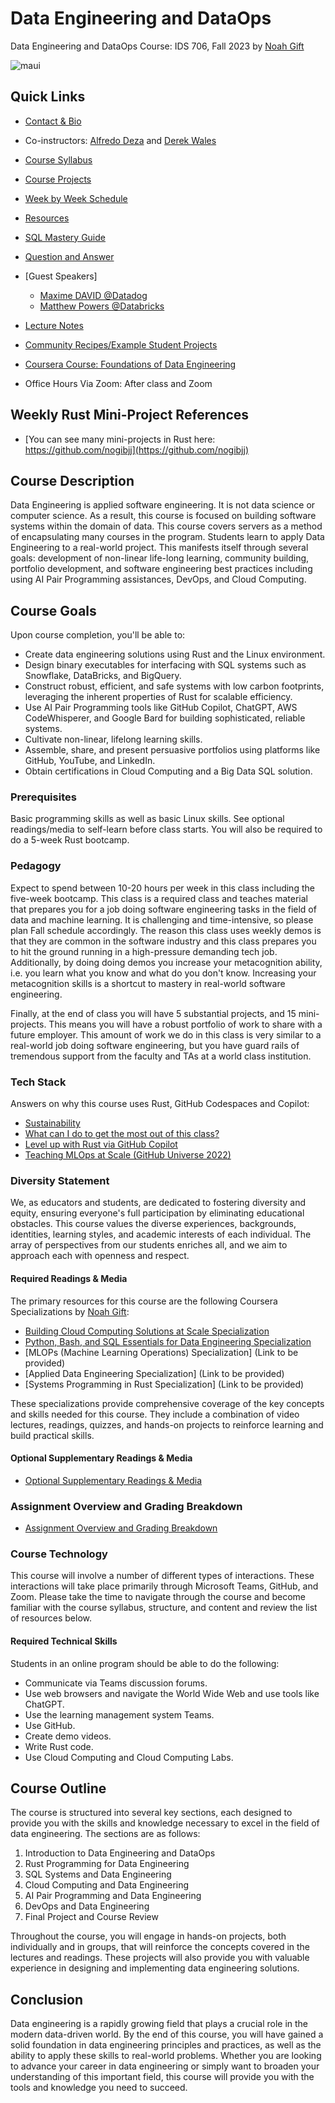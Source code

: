 # Data Engineering and DataOps

Data Engineering and DataOps Course: IDS 706, Fall 2023 by [Noah Gift](https://noahgift.com)

![maui](https://user-images.githubusercontent.com/58792/128207842-69bc2564-0f67-46e4-8d31-ed0020497034.jpg)

## Quick Links

- [Contact & Bio](https://datascience.duke.edu/noah-gift)
- Co-instructors:  [Alfredo Deza](https://www.linkedin.com/in/alfredodeza/) and [Derek Wales](https://www.linkedin.com/in/derek-wales/)
- [Course Syllabus](https://noahgift.github.io/data-engineering-and-dataops)
- [Course Projects](https://noahgift.github.io/data-engineering-and-dataops/projects)
- [Week by Week Schedule](https://noahgift.github.io/data-engineering-and-dataops/schedule)
- [Resources](https://noahgift.github.io/data-engineering-and-dataops/resources)
- [SQL Mastery Guide](https://noahgift.github.io/data-engineering-and-dataops/sqlmastery)
- [Question and Answer](https://noahgift.github.io/data-engineering-and-dataops/question-answer)
- [Guest Speakers]
  * [Maxime DAVID @Datadog](https://www.linkedin.com/in/maxday/)
  * [Matthew Powers @Databricks](https://www.linkedin.com/in/matthew-powers-cfa-6246525/)

- [Lecture Notes](https://noahgift.github.io/data-engineering-and-dataops/lecture-notes)
- [Community Recipes/Example Student Projects](https://github.com/paiml/practical-mlops-book#community-recipes)
- [Coursera Course: Foundations of Data Engineering](https://www.coursera.org/specializations/python-bash-sql-data-engineering-duke)
- Office Hours Via Zoom: After class and Zoom

## Weekly Rust Mini-Project References

- [You can see many mini-projects in Rust here: https://github.com/nogibjj](https://github.com/nogibjj)

## Course Description

Data Engineering is applied software engineering. It is not data science or computer science. As a result, this course is focused on building software systems within the domain of data. This course covers servers as a method of encapsulating many courses in the program. Students learn to apply Data Engineering to a real-world project. This manifests itself through several goals: development of non-linear life-long learning, community building, portfolio development, and software engineering best practices including using AI Pair Programming assistances, DevOps, and Cloud Computing.

## Course Goals

Upon course completion, you'll be able to:

- Create data engineering solutions using Rust and the Linux environment.
- Design binary executables for interfacing with SQL systems such as Snowflake, DataBricks, and BigQuery.
- Construct robust, efficient, and safe systems with low carbon footprints, leveraging the inherent properties of Rust for scalable efficiency.
- Use AI Pair Programming tools like GitHub Copilot, ChatGPT, AWS CodeWhisperer, and Google Bard for building sophisticated, reliable systems.
- Cultivate non-linear, lifelong learning skills.
- Assemble, share, and present persuasive portfolios using platforms like GitHub, YouTube, and LinkedIn.
- Obtain certifications in Cloud Computing and a Big Data SQL solution.

### Prerequisites

Basic programming skills as well as basic Linux skills. See optional readings/media to self-learn before class starts.  You will also be required to do a 5-week Rust bootcamp.

### Pedagogy

Expect to spend between 10-20 hours per week in this class including the five-week bootcamp.
This class is a required class and teaches material that prepares you for a job doing software engineering tasks in the field of data and machine learning.  It is challenging and time-intensive, so please plan Fall schedule accordingly.  The reason this class uses weekly demos is that they are common in the software industry and this class prepares you to hit the ground running in a high-pressure demanding tech job.  Additionally, by doing doing demos you increase your metacognition ability, i.e. you learn what you know and what do you don't know.  Increasing your metacognition skills is a shortcut to mastery in real-world software engineering.

Finally, at the end of class you will have 5 substantial projects, and 15 mini-projects.  This means you will have a robust portfolio of work to share with a future employer.  This amount of work we do in this class is very similar to a real-world job doing software engineering, but you have guard rails of tremendous support from the faculty and TAs at a world class institution.

### Tech Stack

Answers on why this course uses Rust, GitHub Codespaces and Copilot:

* [Sustainability](https://nogibjj.github.io/rust-tutorial/sustainability.html)
* [What can I do to get the most out of this class?](https://nogibjj.github.io/rust-tutorial/faq.html#what-can-i-do-to-get-the-most-out-of-this-class)
* [Level up with Rust via GitHub Copilot](https://nogibjj.github.io/rust-tutorial/learn_rust_tips.html#leveling-up-with-rust-via-github-copilot)
* [Teaching MLOps at Scale (GitHub Universe 2022)](https://nogibjj.github.io/rust-tutorial/learn_rust_tips.html#teaching-mlops-at-scale-github-universe-2022)


### Diversity Statement

We, as educators and students, are dedicated to fostering diversity and equity, ensuring everyone's full participation by eliminating educational obstacles. This course values the diverse experiences, backgrounds, identities, learning styles, and academic interests of each individual. The array of perspectives from our students enriches all, and we aim to approach each with openness and respect.

#### Required Readings & Media

The primary resources for this course are the following Coursera Specializations by [Noah Gift](https://www.coursera.org/instructor/noahgift):

- [Building Cloud Computing Solutions at Scale Specialization](https://www.coursera.org/specializations/building-cloud-computing-solutions-at-scale)
- [Python, Bash, and SQL Essentials for Data Engineering Specialization](https://www.coursera.org/specializations/python-bash-sql-data-engineering-duke)
- [MLOPs (Machine Learning Operations) Specialization] (Link to be provided)
- [Applied Data Engineering Specialization] (Link to be provided)
- [Systems Programming in Rust Specialization] (Link to be provided)

These specializations provide comprehensive coverage of the key concepts and skills needed for this course. They include a combination of video lectures, readings, quizzes, and hands-on projects to reinforce learning and build practical skills.


#### Optional Supplementary Readings & Media

- [Optional Supplementary Readings & Media](https://noahgift.github.io/data-engineering-and-dataops/optional-resources)

### Assignment Overview and Grading Breakdown

- [Assignment Overview and Grading Breakdown](https://noahgift.github.io/data-engineering-and-dataops/grading)

### Course Technology

This course will involve a number of different types of interactions. These interactions will take place primarily through Microsoft Teams, GitHub, and Zoom. Please take the time to navigate through the course and become familiar with the course syllabus, structure, and content and review the list of resources below.

#### Required Technical Skills

Students in an online program should be able to do the following:

- Communicate via Teams discussion forums.
- Use web browsers and navigate the World Wide Web and use tools like ChatGPT.
- Use the learning management system Teams.
- Use GitHub.
- Create demo videos.
- Write Rust code.
- Use Cloud Computing and Cloud Computing Labs.

## Course Outline

The course is structured into several key sections, each designed to provide you with the skills and knowledge necessary to excel in the field of data engineering. The sections are as follows:

1. Introduction to Data Engineering and DataOps
2. Rust Programming for Data Engineering
3. SQL Systems and Data Engineering
4. Cloud Computing and Data Engineering
5. AI Pair Programming and Data Engineering
6. DevOps and Data Engineering
7. Final Project and Course Review

Throughout the course, you will engage in hands-on projects, both individually and in groups, that will reinforce the concepts covered in the lectures and readings. These projects will also provide you with valuable experience in designing and implementing data engineering solutions.

## Conclusion

Data engineering is a rapidly growing field that plays a crucial role in the modern data-driven world. By the end of this course, you will have gained a solid foundation in data engineering principles and practices, as well as the ability to apply these skills to real-world problems. Whether you are looking to advance your career in data engineering or simply want to broaden your understanding of this important field, this course will provide you with the tools and knowledge you need to succeed.
